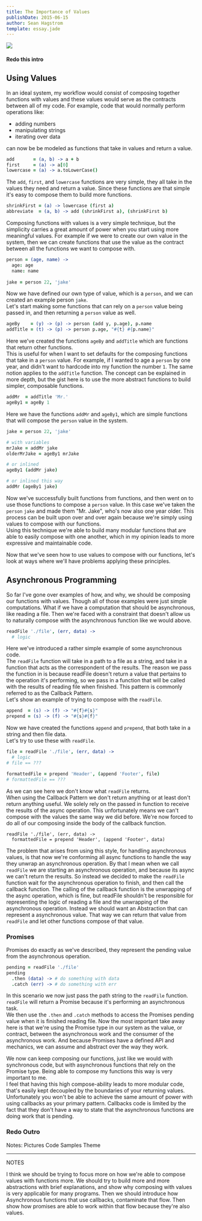 ```yaml
---
title: The Importance of Values
publishDate: 2015-06-15
author: Sean Hagstrom
template: essay.jade
---
```


![](http://4.bp.blogspot.com/_vt749aV4Y7Q/TQ0RGGCoOkI/AAAAAAAAFsA/fKNZwumM1fI/s1600/palace%2Bof%2Bzinn.jpg)

#### Redo this intro

## Using Values

In an ideal system, my workflow would consist of composing together functions with values and these values would serve as the contracts between all of my code. For example, code that would normally perform operations like: 

* adding numbers
* manipulating strings
* iterating over data

can now be be modeled as functions that take in values and return a value.

```coffeescript
add       = (a, b) -> a + b
first     = (a) -> a[0]
lowercase = (a) -> a.toLowerCase()
```

The `add`, `first`, and `lowercase` functions are very simple, they all take in the values they need and return a value. Since these functions are that simple it's easy to compose them to build more functions.

```coffeescript
shrinkFirst = (a) -> lowercase (first a)
abbreviate  = (a, b) -> add (shrinkFirst a), (shrinkFirst b)
```

Composing functions with values is a very simple technique, but the simplicity carries a great amount of power when you start using more meaningful values. For example if we were to create our own value in the system, then we can create functions that use the value as the contract between all the functions we want to compose with.

```coffeescript
person = (age, name) ->
  age: age
  name: name
  
jake = person 22, 'jake'
```

Now we have defined our own type of value, which is a `person`, and we can created an example person `jake`.  
Let's start making some functions that can rely on a `person` value being passed in, and then returning a `person` value as well.

```coffeescript
ageBy    = (y) -> (p) -> person (add y, p.age), p.name
addTitle = (t) -> (p) -> person p.age, "#{t} #{p.name}"
```

Here we've created the functions `ageBy` and `addTitle` which are functions that return other functions.  
This is useful for when I want to set defaults for the composing functions that take in a `person` value.
For example, if I wanted to age a `person` by one year, and didn't want to hardcode into my function the number `1`. The same notion applies to the `addTitle` function. The concept can be explained in more depth, but the gist here is to use the more abstract functions to build simpler, composable functions.

```coffeescript
addMr  = addTitle 'Mr.'
ageBy1 = ageBy 1
```

Here we have the functions `addMr` and `ageBy1`, which are simple functions that will compose the `person` value in the system.

```coffeescript
jake = person 22, 'jake'

# with variables
mrJake = addMr jake
olderMrJake = ageBy1 mrJake

# or inlined
ageBy1 (addMr jake)

# or inlined this way
addMr (ageBy1 jake)
```

Now we've successfully built functions from functions, and then went on to use those functions to compose a `person` value. In this case we've taken the `person` `jake` and made them "Mr. Jake", who's now also one year older.
This process can be built upon over and over again because we're simply using values to compose with our functions.  
Using this technique we're able to build many modular functions that are able to easily compose with one another, which in my opinion leads to more expressive and maintainable code.

Now that we've seen how to use values to compose with our functions, let's look at ways where we'll have problems applying these principles.

## Asynchronous Programming

So far I've gone over examples of how, and why, we should be composing our functions with values. Though all of those examples were just simple computations. What if we have a computation that should be asynchronous, like reading a file. Then we're faced with a constraint that doesn't allow us to naturally compose with the asynchronous function like we would above.

```coffeescript
readFile './file', (err, data) ->
  # logic
```

Here we've introduced a rather simple example of some asynchronous code.  
The `readFile` function will take in a path to a file as a string, and take in a function that acts as the correspondent of the results. The reason we pass the function in is because readFile doesn't return a value that pertains to the operation it's performing, so we pass in a function that will be called with the results of reading file when finished. This pattern is commonly referred to as the Callback Pattern.  
Let's show an example of trying to compose with the `readFile`.

```coffeescript
append  = (s) -> (f) -> "#{f}#{s}"
prepend = (s) -> (f) -> "#{s}#{f}"
```

Now we have created the functions `append` and `prepend`, that both take in a string and then file data.  
Let's try to use these with `readFile`.

```coffeescript
file = readFile './file', (err, data) ->
  # logic
# file == ???

formattedFile = prepend 'Header', (append 'Footer', file)
# formattedFile == ???
```

As we can see here we don't know what `readFile` returns.  
When using the Callback Pattern we don't return anything or at least don't return anything useful. We solely rely on the passed in function to receive the results of the async operation. This unfortunately means we can't compose with the values the same way we did before. We're now forced to do all of our composing inside the body of the callback function.

```
readFile './file', (err, data) ->
  formattedFile = prepend 'Header', (append 'Footer', data)
```

The problem that arises from using this style, for handling asynchronous values, is that now we're conforming all async functions to handle the way they unwrap an asynchronous operation. By that I mean when we call `readFile` we are starting an asynchronous operation, and because its async we can't return the results. So instead we decided to make the `readFile` function wait for the asynchronous operation to finish, and then call the callback function.
The calling of the callback function is the unwrapping of the async operation, which is fine, but readFile shouldn't be responsible for representing the logic of reading a file and the unwrapping of the asynchronous operation.
Instead we should want an Abstraction that can represent a asynchronous value. That way we can return that value from `readFile` and let other functions compose of that value.

### Promises
Promises do exactly as we've described, they represent the pending value from the asynchronous operation.

```coffeescript
pending = readFile './file'
pending
  .then (data) -> # do something with data
  .catch (err) -> # do something with err
```

In this scenario we now just pass the path string to the `readFile` function.  
`readFile` will return a Promise because it's performing an asynchronous task.  
We then use the `.then` and `.catch` methods to access the Promises pending value when it is finished reading file.   Now the most important take away here is that we're using the Promise type in our system as the value, or contract, between the asynchronous work and the consumer of the asynchronous work. And because Promises have a defined API and mechanics, we can assume and abstract over the way they work.

We now can keep composing our functions, just like we would with synchronous code, but with asynchronous functions that rely on the Promise type. Being able to compose my functions this way is very important to me.  
I feel that having this high compose-ability leads to more modular code, that's easily kept decoupled by the boundaries of your returning values. Unfortunately you won't be able to achieve the same amount of power with using callbacks as your primary pattern. Callbacks code is limited by the fact that they don't have a way to state that the asynchronous functions are doing work that is pending.

### Redo Outro

Notes:
Pictures
Code Samples
Theme
___
NOTES

I think we should be trying to focus more on how we're able to compose values with functions more.
We should try to build more and more abstractions with brief explanations, and show why composing with values is very applicable for many programs. Then we should introduce how Asynchronous functions that use callbacks, contaminate that flow. Then show how promises are able to work within that flow because they're also values.
